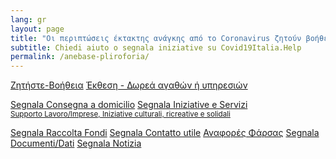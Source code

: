 ```yaml
---
lang: gr
layout: page
title: "Οι περιπτώσεις έκτακτης ανάγκης από το Coronavirus ζητούν βοήθεια, αναφέρουν πρωτοβουλίες, ειδήσεις, δεδομένα"
subtitle: Chiedi aiuto o segnala iniziative su Covid19Italia.Help
permalink: /anebase-pliroforia/
---
```


<div class="offset-md-1 col-md-10">
  <a class="btn btn-success btn-block btn-form" href="/anebase-pliroforia/Ζητήστε-Βοήθεια">Ζητήστε-Βοήθεια</a>
  <a class="btn btn-success btn-block btn-form" href="/anebase-pliroforia/Δωρεά αγαθών ή υπηρεσιών">Έκθεση - Δωρεά αγαθών ή υπηρεσιών</a>

  <br>
  
  <a class="btn btn-outline-dark btn-block btn-form " href="/anebase-pliroforia/consegna-domicilio">Segnala Consegna a domicilio</a>
  <a class="btn btn-outline-dark btn-block btn-form" href="/anebase-pliroforia/iniziative-servizi">
    Segnala Iniziative e Servizi<br>
    <small>Supporto Lavoro/Imprese, Iniziative culturali, ricreative e solidali</small>
  </a>

  <a class="btn btn-outline-dark btn-block btn-form " href="/anebase-pliroforia/raccolta-fondi">Segnala Raccolta Fondi</a>
  <a class="btn btn-outline-dark btn-block btn-form" href="/anebase-pliroforia/contatto-utile">Segnala Contatto utile</a>
  <a class="btn btn-outline-dark btn-block btn-form" href="/anebase-pliroforia/Αναφορές-Φάρσας">Αναφορές Φάρσας</a>
  <a class="btn btn-outline-dark btn-block btn-form" href="/anebase-pliroforia/documenti-dati">Segnala Documenti/Dati</a>
  <a class="btn btn-outline-dark btn-block btn-form" href="/anebase-pliroforia/notizia">Segnala Notizia</a>
</div>


